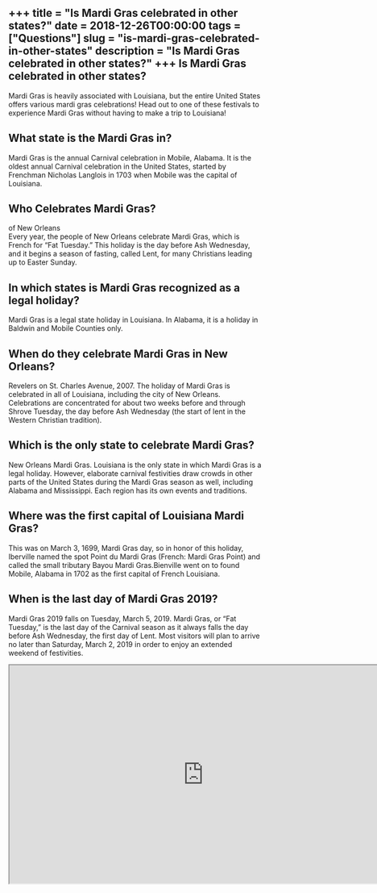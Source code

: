 +++
title = "Is Mardi Gras celebrated in other states?"
date = 2018-12-26T00:00:00
tags = ["Questions"]
slug = "is-mardi-gras-celebrated-in-other-states"
description = "Is Mardi Gras celebrated in other states?"
+++
Is Mardi Gras celebrated in other states?
-----------------------------------------

Mardi Gras is heavily associated with Louisiana, but the entire United States offers various mardi gras celebrations! Head out to one of these festivals to experience Mardi Gras without having to make a trip to Louisiana!

What state is the Mardi Gras in?
--------------------------------

Mardi Gras is the annual Carnival celebration in Mobile, Alabama. It is the oldest annual Carnival celebration in the United States, started by Frenchman Nicholas Langlois in 1703 when Mobile was the capital of Louisiana.

Who Celebrates Mardi Gras?
--------------------------

of New Orleans  
Every year, the people of New Orleans celebrate Mardi Gras, which is French for “Fat Tuesday.” This holiday is the day before Ash Wednesday, and it begins a season of fasting, called Lent, for many Christians leading up to Easter Sunday.

In which states is Mardi Gras recognized as a legal holiday?
------------------------------------------------------------

Mardi Gras is a legal state holiday in Louisiana. In Alabama, it is a holiday in Baldwin and Mobile Counties only.

When do they celebrate Mardi Gras in New Orleans?
-------------------------------------------------

Revelers on St. Charles Avenue, 2007. The holiday of Mardi Gras is celebrated in all of Louisiana, including the city of New Orleans. Celebrations are concentrated for about two weeks before and through Shrove Tuesday, the day before Ash Wednesday (the start of lent in the Western Christian tradition).

Which is the only state to celebrate Mardi Gras?
------------------------------------------------

New Orleans Mardi Gras. Louisiana is the only state in which Mardi Gras is a legal holiday. However, elaborate carnival festivities draw crowds in other parts of the United States during the Mardi Gras season as well, including Alabama and Mississippi. Each region has its own events and traditions.

Where was the first capital of Louisiana Mardi Gras?
----------------------------------------------------

This was on March 3, 1699, Mardi Gras day, so in honor of this holiday, Iberville named the spot Point du Mardi Gras (French: Mardi Gras Point) and called the small tributary Bayou Mardi Gras.Bienville went on to found Mobile, Alabama in 1702 as the first capital of French Louisiana.

When is the last day of Mardi Gras 2019?
----------------------------------------

Mardi Gras 2019 falls on Tuesday, March 5, 2019. Mardi Gras, or “Fat Tuesday,” is the last day of the Carnival season as it always falls the day before Ash Wednesday, the first day of Lent. Most visitors will plan to arrive no later than Saturday, March 2, 2019 in order to enjoy an extended weekend of festivities.

<iframe allow="accelerometer; autoplay; clipboard-write; encrypted-media; gyroscope; picture-in-picture" allowfullscreen="" class="__youtube_prefs__  epyt-is-override  no-lazyload" data-no-lazy="1" data-origheight="433" data-origwidth="770" data-skipgform_ajax_framebjll="" height="433" id="_ytid_16151" loading="lazy" src="https://www.youtube.com/embed/EkIZwXbSh-Y?enablejsapi=1&autoplay=0&cc_load_policy=0&cc_lang_pref=&iv_load_policy=1&loop=0&modestbranding=0&rel=1&fs=1&playsinline=0&autohide=2&theme=dark&color=red&controls=1&" title="YouTube player" width="770"></iframe>